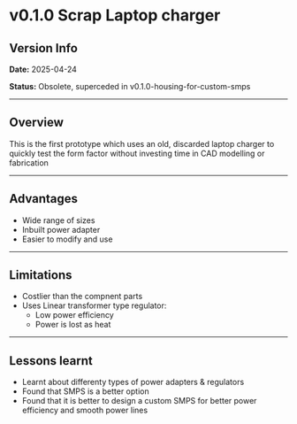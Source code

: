 # v0.1.0 Scrap Laptop charger

## Version Info
**Date:** 2025-04-24

**Status:** Obsolete, superceded in v0.1.0-housing-for-custom-smps

---

## Overview
This is the first prototype which uses an old, discarded laptop charger to quickly test the form factor without investing time in CAD modelling or fabrication

---

## Advantages
- Wide range of sizes
- Inbuilt power adapter
- Easier to modify and use

---

## Limitations
- Costlier than the compnent parts
- Uses Linear transformer type regulator:
  - Low power efficiency
  - Power is lost as heat

---

## Lessons learnt
- Learnt about differenty types of power adapters & regulators
- Found that SMPS is a better option
- Found that it is better to design a custom SMPS for better power efficiency and smooth power lines

